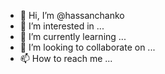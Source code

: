- 👋 Hi, I’m @hassanchanko
- 👀 I’m interested in ...
- 🌱 I’m currently learning ...
- 💞️ I’m looking to collaborate on ...
- 📫 How to reach me ...

<!---
hassanchanko/hassanchanko is a ✨ special ✨ repository because its `README.md` (this file) appears on your GitHub profile.
You can click the Preview link to take a look at your changes.
--->
